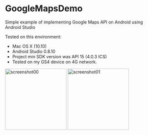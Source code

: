 GoogleMapsDemo
==============

Simple example of implementing Google Maps API on Android using Android Studio

Tested on this environment:

- Mac OS X (10.10)
- Android Studio 0.8.10
- Project min SDK version was API 15 (4.0.3 ICS)
- Tested on my GS4 device on 4G network.

<img src='https://raw.github.com/jinkim608/GoogleMapsDemo/master/screenshot/00.png' alt='screenshot00' style='width:200px'>


<img src='https://raw.github.com/jinkim608/GoogleMapsDemo/master/screenshot/01.png' alt='screenshot01' style='width:200px'>

